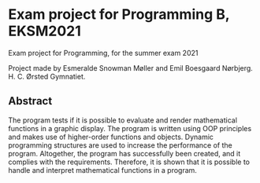 # Exam project for Programming B, EKSM2021
Exam project for Programming, for the summer exam 2021

Project made by Esmeralde Snowman Møller and Emil Boesgaard Nørbjerg.
H. C. Ørsted Gymnatiet. 


## Abstract
The program tests if it is possible to evaluate and render mathematical functions in a graphic display. 
The program is written using OOP principles and makes use of higher-order functions and objects. 
Dynamic programming structures are used to increase the performance of the program.
Altogether, the program has successfully been created, and it complies with the requirements. 
Therefore, it is shown that it is possible to handle and interpret mathematical functions in a program. 
